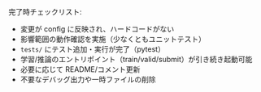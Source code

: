 完了時チェックリスト:
- 変更が config に反映され、ハードコードがない
- 影響範囲の動作確認を実施（少なくともユニットテスト）
- `tests/` にテスト追加・実行が完了（pytest）
- 学習/推論のエントリポイント（train/valid/submit）が引き続き起動可能
- 必要に応じて README/コメント更新
- 不要なデバッグ出力や一時ファイルの削除